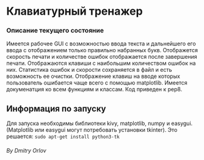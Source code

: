 # Клавиатурный тренажер

### Описание текущего состояние
Имеется рабочее GUI с возможностью ввода текста и дальнейшего его ввода с отображением только правильно набранных букв.
Отображется скорость печати и количестве ошибок отображается после завершения печати.
Отображаются клавиши с наибольшим количеством ошибок на них.
Статистика ошибок и скорости сохраняется в файл и есть возможность ее очистки.
Отображение клавиш на вводе которых пользователь ошибается чаще всего с помощью matplotlib.
Имеется докуменатция ко всем функциям и классам.
Код приведен к pep8.

## Информация по запуску
Для запуска необходимы библиотеки kivy, matplotlib, numpy и easygui.
(Matplotlib или easygui могут потребовать установки tkinter). Это решается:
`sudo apt-get install python3-tk`





###### By Dmitry Orlov 
